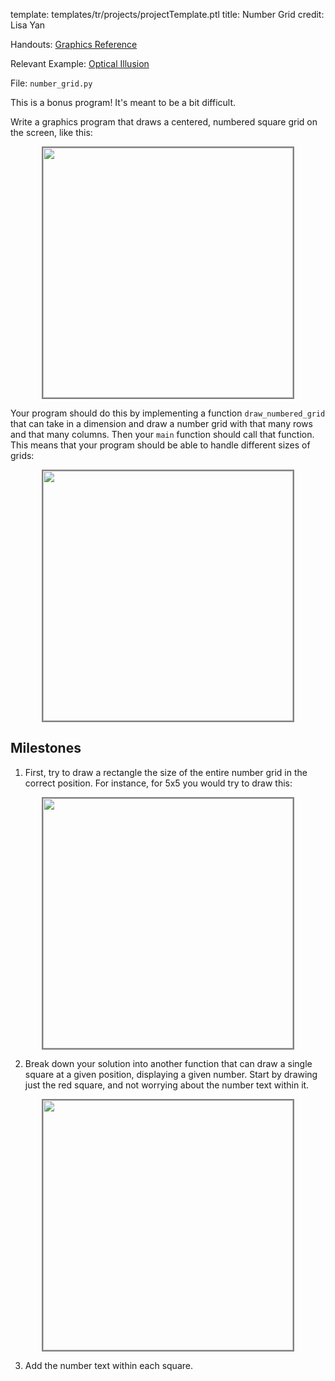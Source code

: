 template: templates/tr/projects/projectTemplate.ptl
title: Number Grid
credit: Lisa Yan

Handouts: [Graphics Reference]({{pathToRoot}}tr/resources/graphics.html)

Relevant Example: [Optical Illusion]({{pathToRoot}}tr/projects/illusion.html)

File: `number_grid.py`

This is a bonus program! It's meant to be a bit difficult.

Write a graphics program that draws a centered, numbered square grid on the screen, like this:

<center>
	<img style="width:400px;border:2px solid grey" src="{{pathToRoot}}img/projects/numberGrid/grid25.jpg">	
</center>

Your program should do this by implementing a function `draw_numbered_grid` that can take in a dimension and draw a number grid with that many rows and that many columns.  Then your `main` function should call that function.  This means that your program should be able to handle different sizes of grids:

<center>
	<img style="width:400px;border:2px solid grey" src="{{pathToRoot}}img/projects/numberGrid/grid36.jpg">	
</center>

## Milestones

1) First, try to draw a rectangle the size of the entire number grid in the correct position.  For instance, for 5x5 you would try to draw this:

<center>
	<img style="width:400px;border:2px solid grey" src="{{pathToRoot}}img/projects/numberGrid/milestone1.png">	
</center>

2)  Break down your solution into another function that can draw a single square at a given position, displaying a given number.  Start by drawing just the red square, and not worrying about the number text within it.

<center>
	<img style="width:400px;border:2px solid grey" src="{{pathToRoot}}img/projects/numberGrid/milestone2.png">	
</center>

3) Add the number text within each square.
